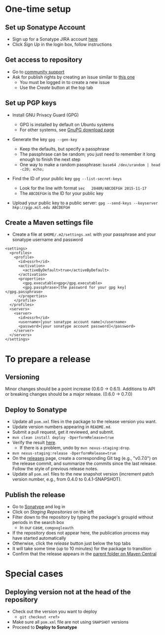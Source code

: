 One-time setup
==============

Set up Sonatype Account
-----------------------
* Sign up for a Sonatype JIRA account [here](https://issues.sonatype.org)
* Click *Sign Up* in the login box, follow instructions

Get access to repository
------------------------
* Go to [community support](https://issues.sonatype.org/browse/OSSRH)
* Ask for publish rights by creating an issue similar to [this one](https://issues.sonatype.org/browse/OSSRH-16798)
  * You must be logged in to create a new issue
  * Use the *Create* button at the top tab

Set up PGP keys
---------------
* Install GNU Privacy Guard (GPG)
  * GPG is installed by default on Ubuntu systems
  * For other systems, see [GnuPG download page](https://www.gnupg.org/download/)

* Generate the key ```gpg --gen-key```

  * Keep the defaults, but specify a passphrase
  * The passphrase can be random; you just need to remember it long enough to finish the next step
  * One way to make a random passphrase: ```base64 /dev/urandom | head -c20; echo;```

* Find the ID of your public key ```gpg --list-secret-keys```
  * Look for the line with format ```sec   2048R/ABCDEFGH 2015-11-17```
  * The ```ABCDEFGH``` is the ID for your public key

* Upload your public key to a public server: ```gpg --send-keys --keyserver hkp://pgp.mit.edu ABCDEFGH```

Create a Maven settings file
----------------------------
* Create a file at ```$HOME/.m2/settings.xml``` with your passphrase and your sonatype username and password
```
<settings>
  <profiles>
    <profile>
      <id>ossrh</id>
      <activation>
        <activeByDefault>true</activeByDefault>
      </activation>
      <properties>
        <gpg.executable>gpg</gpg.executable>
        <gpg.passphrase>[the password for your gpg key]</gpg.passphrase>
      </properties>
    </profile>
  </profiles>
  <servers>
    <server>
      <id>ossrh</id>
      <username>[your sonatype account name]</username>
      <password>[your sonatype account password]</password>
    </server>
  </servers>
</settings>
```

To prepare a release
====================

Versioning
----------
Minor changes should be a point increase (0.6.0 -> 0.6.1).  Additions to API or breaking changes should be
a major release. (0.6.0 -> 0.7.0)

Deploy to Sonatype
------------------
* Update all ```pom.xml``` files in the package to the release version you want.
* Update version numbers appearing in `README.md`.
* Submit a pull request, get it reviewed, and submit.
* ```mvn clean install deploy -DperformRelease=true```
* Verify the result [here](https://oss.sonatype.org/#nexus-search;quick~com.google.auth).
  * If there is a problem, undo by ```mvn nexus-staging:drop```.
* ```mvn nexus-staging:release -DperformRelease=true```
* On the [releases](https://github.com/google/google-auth-library-java/releases) page, create a corresponding Git tag (e.g., "v0.7.0") on the release commit, and summarize the commits since the last release. Follow the style of previous release notes.
* Update all ```pom.xml``` files to the new snapshot version (increment patch version number, e.g., from 0.4.0 to 0.4.1-SNAPSHOT).

Publish the release
-------------------
* Go to [Sonatype](https://oss.sonatype.org/) and log in
* Click on *Staging Repositories* on the left
* Filter down to the repository by typing the package's groupId without periods in the search box
  * In our case, ```comgoogleauth```
* If the repository does not appear here, the publication process may have started automatically
* Otherwise, click the *release* button just below the top tabs
* It will take some time (up to 10 minutes) for the package to transition
* Confirm that the release appears in the [parent folder on Maven
Central](https://repo1.maven.org/maven2/com/google/auth/google-auth-library-parent/)

Special cases
=============

Deploying version not at the head of the repository
---------------------------------------------------
* Check out the version you want to deploy
  * ```git checkout <ref>```
* Make sure all ```pom.xml``` file are not using ```SNAPSHOT``` versions
* Proceed to **Deploy to Sonatype**
